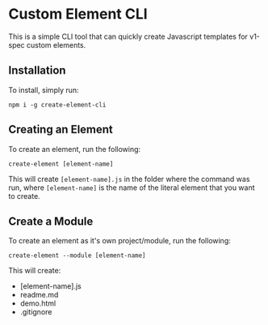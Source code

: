 # Custom Element CLI

This is a simple CLI tool that can quickly create Javascript templates for 
v1-spec custom elements.

## Installation

To install, simply run:

```CLI
npm i -g create-element-cli
```

## Creating an Element

To create an element, run the following:

```CLI
create-element [element-name]
```

This will create `[element-name].js` in the folder where the command was run, 
where `[element-name]` is the name of the literal element that you want to
create.

## Create a Module

To create an element as it's own project/module, run the following:

```CLI
create-element --module [element-name]
```

This will create: 

- [element-name].js
- readme.md
- demo.html
- .gitignore


